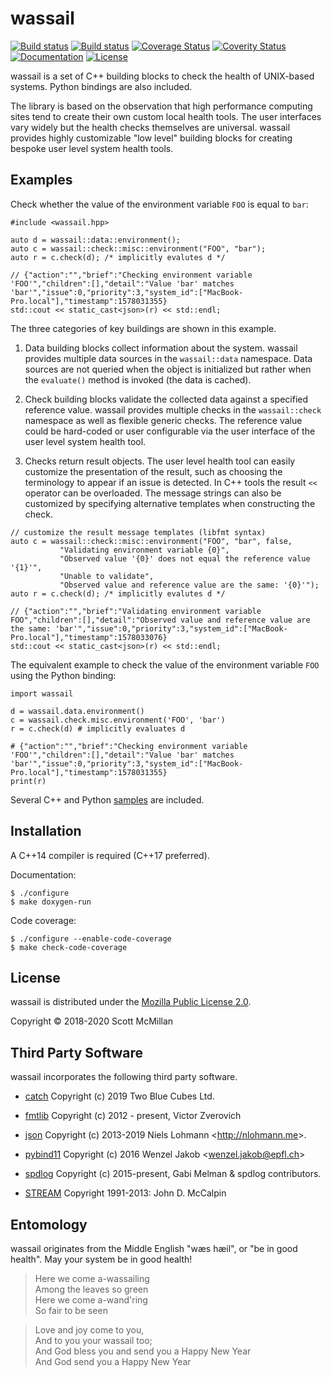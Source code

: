 # wassail

[![Build status](https://img.shields.io/github/workflow/status/samcmill/wassail/Linux%20build/master?label=Linux%20Build)](https://github.com/samcmill/wassail/actions?query=workflow%3A%22Linux+build%22)
[![Build status](https://img.shields.io/github/workflow/status/samcmill/wassail/macOS%20build/master?label=macOS%20Build)](https://github.com/samcmill/wassail/actions?query=workflow%3A%22macOS+build%22)
[![Coverage Status](https://coveralls.io/repos/github/samcmill/wassail/badge.svg?branch=master)](https://coveralls.io/github/samcmill/wassail?branch=master)
[![Coverity Status](https://scan.coverity.com/projects/20226/badge.svg)](https://scan.coverity.com/projects/samcmill-wassail)
[![Documentation](https://img.shields.io/badge/docs-doxygen-blue.svg)](https://samcmill.github.io/wassail)
[![License](https://img.shields.io/github/license/samcmill/wassail)](https://github.com/samcmill/wassail/blob/master/LICENSE)

wassail is a set of C++ building blocks to check the health of
UNIX-based systems.  Python bindings are also included.

The library is based on the observation that high performance
computing sites tend to create their own custom local health tools.
The user interfaces vary widely but the health checks themselves are
universal. wassail provides highly customizable "low level" building
blocks for creating bespoke user level system health tools.

## Examples

Check whether the value of the environment variable `FOO` is equal to
`bar`:

```
#include <wassail.hpp>

auto d = wassail::data::environment();
auto c = wassail::check::misc::environment("FOO", "bar");
auto r = c.check(d); /* implicitly evalutes d */

// {"action":"","brief":"Checking environment variable 'FOO'","children":[],"detail":"Value 'bar' matches 'bar'","issue":0,"priority":3,"system_id":["MacBook-Pro.local"],"timestamp":1578031355}
std::cout << static_cast<json>(r) << std::endl;
```

The three categories of key buildings are shown in this example.

1. Data building blocks collect information about the system.  wassail
   provides multiple data sources in the `wassail::data` namespace.
   Data sources are not queried when the object is initialized but
   rather when the `evaluate()` method is invoked (the data is
   cached).

2. Check building blocks validate the collected data against a
   specified reference value.  wassail provides multiple checks in the
   `wassail::check` namespace as well as flexible generic checks.  The
   reference value could be hard-coded or user configurable via the
   user interface of the user level system health tool.

3. Checks return result objects.  The user level health tool can
   easily customize the presentation of the result, such as choosing
   the terminology to appear if an issue is detected.  In C++ tools
   the result `<<` operator can be overloaded.  The message strings
   can also be customized by specifying alternative templates when
   constructing the check.

```
// customize the result message templates (libfmt syntax)
auto c = wassail::check::misc::environment("FOO", "bar", false,
           "Validating environment variable {0}",
           "Observed value '{0}' does not equal the reference value '{1}'",
           "Unable to validate",
           "Observed value and reference value are the same: '{0}'");
auto r = c.check(d); /* implicitly evalutes d */

// {"action":"","brief":"Validating environment variable FOO","children":[],"detail":"Observed value and reference value are the same: 'bar'","issue":0,"priority":3,"system_id":["MacBook-Pro.local"],"timestamp":1578033076}
std::cout << static_cast<json>(r) << std::endl;
```

The equivalent example to check the value of the environment variable
`FOO` using the Python binding:

```
import wassail

d = wassail.data.environment()
c = wassail.check.misc.environment('FOO', 'bar')
r = c.check(d) # implicitly evaluates d

# {"action":"","brief":"Checking environment variable 'FOO'","children":[],"detail":"Value 'bar' matches 'bar'","issue":0,"priority":3,"system_id":["MacBook-Pro.local"],"timestamp":1578031355}
print(r)
```

Several C++ and Python [samples](src/samples) are included.

## Installation

A C++14 compiler is required (C++17 preferred).

Documentation:

```
$ ./configure
$ make doxygen-run
```

Code coverage:

```
$ ./configure --enable-code-coverage
$ make check-code-coverage
```

## License

wassail is distributed under the [Mozilla Public License 2.0](LICENSE).

Copyright © 2018-2020 Scott McMillan

## Third Party Software

wassail incorporates the following third party software.

- [catch](https://github.com/catchorg/Catch2)
 Copyright (c) 2019 Two Blue Cubes Ltd.

- [fmtlib](https://github.com/fmtlib/fmt)
 Copyright (c) 2012 - present, Victor Zverovich

- [json](https://github.com/nlohmann/json)
 Copyright (c) 2013-2019 Niels Lohmann &lt;http://nlohmann.me&gt;.

- [pybind11](https://github.com/pybind/pybind11)
 Copyright (c) 2016 Wenzel Jakob &lt;wenzel.jakob@epfl.ch&gt;

- [spdlog](https://github.com/gabime/spdlog)
 Copyright (c) 2015-present, Gabi Melman & spdlog contributors.

- [STREAM](http://www.cs.virginia.edu/stream/ref.html)
 Copyright 1991-2013: John D. McCalpin

## Entomology

wassail originates from the Middle English "wæs hæil", or "be in good
health".  May your system be in good health!

> Here we come a-wassailing  
> Among the leaves so green  
> Here we come a-wand'ring  
> So fair to be seen  

> Love and joy come to you,  
> And to you your wassail too;  
> And God bless you and send you a Happy New Year  
> And God send you a Happy New Year  
